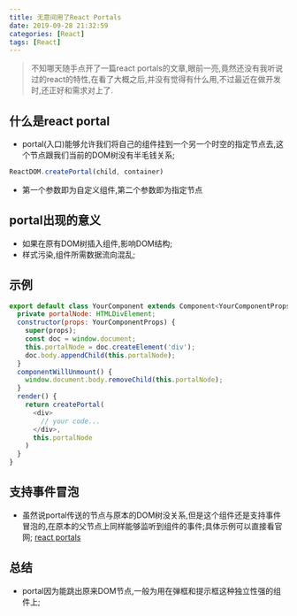```yaml
---
title: 无意间用了React Portals
date: 2019-09-28 21:32:59
categories: [React]
tags: [React]
---
```

> 不知哪天随手点开了一篇react portals的文章,眼前一亮,竟然还没有我听说过的react的特性,在看了大概之后,并没有觉得有什么用,不过最近在做开发时,还正好和需求对上了.

<!-- more -->
## 什么是react portal
* portal(入口)能够允许我们将自己的组件挂到一个另一个时空的指定节点去,这个节点跟我们当前的DOM树没有半毛钱关系;
```js
ReactDOM.createPortal(child, container)
```
* 第一个参数即为自定义组件,第二个参数即为指定节点

## portal出现的意义

* 如果在原有DOM树插入组件,影响DOM结构;
* 样式污染,组件所需数据流向混乱;

## 示例
```js
export default class YourComponent extends Component<YourComponentProps,YourComponentState> {
  private portalNode: HTMLDivElement;
  constructor(props: YourComponentProps) {
    super(props);
    const doc = window.document;
    this.portalNode = doc.createElement('div');
    doc.body.appendChild(this.portalNode);
  }
  componentWillUnmount() {
    window.document.body.removeChild(this.portalNode);
  }
  render() {
    return createPortal(
      <div>
        // your code...
      </div>,
      this.portalNode
    )
  }
}
```

## 支持事件冒泡
* 虽然说portal传送的节点与原本的DOM树没关系,但是这个组件还是支持事件冒泡的,在原本的父节点上同样能够监听到组件的事件;具体示例可以直接看官网;
[react portals](https://zh-hans.reactjs.org/docs/portals.html)


## 总结
* portal因为能跳出原来DOM节点,一般为用在弹框和提示框这种独立性强的组件上;



